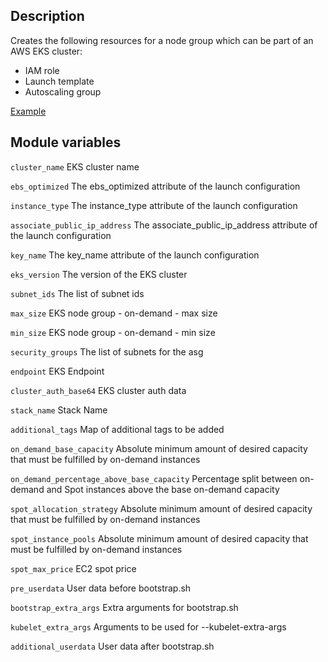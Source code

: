 

## Description
Creates the following resources for a node group which can be part of an AWS EKS cluster:
* IAM role
* Launch template
* Autoscaling group

[Example](https://github.com/serbangilvitu/terraform-examples/tree/master/aws/eks-public)

## Module variables

`cluster_name` EKS cluster name

`ebs_optimized` The ebs_optimized attribute of the launch configuration

`instance_type` The instance_type attribute of the launch configuration

`associate_public_ip_address` The associate_public_ip_address attribute of the launch configuration

`key_name` The key_name attribute of the launch configuration

`eks_version` The version of the EKS cluster

`subnet_ids` The list of subnet ids

`max_size` EKS node group - on-demand - max size

`min_size` EKS node group - on-demand - min size

`security_groups` The list of subnets for the asg

`endpoint` EKS Endpoint

`cluster_auth_base64` EKS cluster auth data

`stack_name` Stack Name

`additional_tags` Map of additional tags to be added


`on_demand_base_capacity` Absolute minimum amount of desired capacity that must be fulfilled by on-demand instances

`on_demand_percentage_above_base_capacity` Percentage split between on-demand and Spot instances above the base on-demand capacity

`spot_allocation_strategy` Absolute minimum amount of desired capacity that must be fulfilled by on-demand instances

`spot_instance_pools` Absolute minimum amount of desired capacity that must be fulfilled by on-demand instances

`spot_max_price` EC2 spot price

`pre_userdata` User data before bootstrap.sh

`bootstrap_extra_args` Extra arguments for bootstrap.sh

`kubelet_extra_args` Arguments to be used for --kubelet-extra-args

`additional_userdata` User data after bootstrap.sh